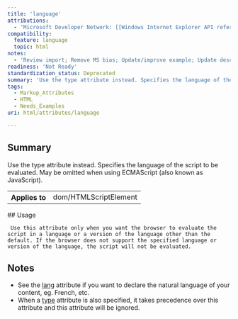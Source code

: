 ```yaml
---
title: 'language'
attributions:
  - 'Microsoft Developer Network: [[Windows Internet Explorer API reference](http://msdn.microsoft.com/en-us/library/ie/hh828809%28v=vs.85%29.aspx) Article]'
compatibility:
  feature: language
  topic: html
notes:
  - 'Review import; Remove MS bias; Update/improve example; Update descriptions; Fix lists & compatibility info'
readiness: 'Not Ready'
standardization_status: Deprecated
summary: 'Use the type attribute instead. Specifies the language of the script to be evaluated. May be omitted when using ECMAScript (also known as JavaScript).'
tags:
  - Markup_Attributes
  - HTML
  - Needs_Examples
uri: html/attributes/language

---
```

## Summary

Use the type attribute instead. Specifies the language of the script to be evaluated. May be omitted when using ECMAScript (also known as JavaScript).

<table class="wikitable">
<tr>
<th>
Applies to

</th>
<td>
dom/HTMLScriptElement

</td>
</tr>
</table>
## Usage

     Use this attribute only when you want the browser to evaluate the script in a language or a version of the language other than the default. If the browser does not support the specified language or version of the language, the script will not be evaluated.

## Notes

-   See the [lang](/html/attributes/lang) attribute if you want to declare the natural language of your content, eg. French, etc.
-   When a [type](/html/attributes/type) attribute is also specified, it takes precedence over this attribute and this attribute will be ignored.
